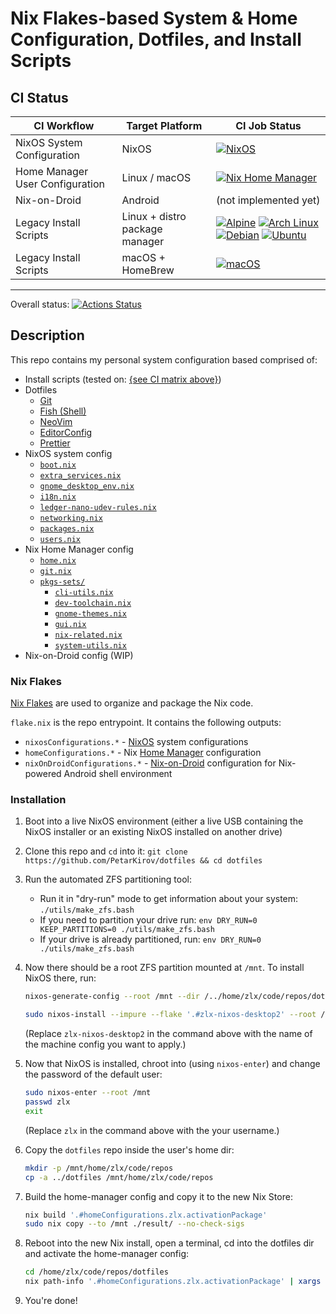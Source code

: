 # Nix Flakes-based System & Home Configuration, Dotfiles, and Install Scripts

## CI Status

| CI Workflow                     | Target Platform                | CI Job Status                                                                                                                                                                      |
| ------------------------------- | ------------------------------ | ---------------------------------------------------------------------------------------------------------------------------------------------------------------------------------- |
| NixOS System Configuration      | NixOS                          | [![NixOS][gh-actions-nixos]][gh-actions]                                                                                                                                           |
| Home Manager User Configuration | Linux / macOS                  | [![Nix Home Manager][gh-actions-nix-hm]][gh-actions]                                                                                                                               |
| Nix-on-Droid                    | Android                        | (not implemented yet)                                                                                                                                                              |
| Legacy Install Scripts          | Linux + distro package manager | [![Alpine][gh-actions-alpine]][gh-actions] [![Arch Linux][gh-actions-archlinux]][gh-actions] [![Debian][gh-actions-debian]][gh-actions] [![Ubuntu][gh-actions-ubuntu]][gh-actions] |
| Legacy Install Scripts          | macOS + HomeBrew               | [![macOS][gh-actions-macos]][gh-actions]                                                                                                                                           |

---

Overall status: [![Actions Status](https://github.com/PetarKirov/dotfiles/workflows/CI/badge.svg)](https://github.com/PetarKirov/dotfiles/actions)

## Description

This repo contains my personal system configuration based comprised of:

* Install scripts (tested on: [{see CI matrix above}](#ci-status))
* Dotfiles
  * [Git](https://git-scm.com/)
  * [Fish (Shell)](https://fishshell.com/)
  * [NeoVim](https://neovim.io/)
  * [EditorConfig](https://editorconfig.org/)
  * [Prettier](https://prettier.io/)
* NixOS system config
  * [`boot.nix`](./nixos/sys/boot.nix)
  * [`extra_services.nix`](./nixos/sys/extra_services.nix)
  * [`gnome_desktop_env.nix`](./nixos/sys/gnome_desktop_env.nix)
  * [`i18n.nix`](./nixos/sys/i18n.nix)
  * [`ledger-nano-udev-rules.nix`](./nixos/sys/ledger-nano-udev-rules.nix)
  * [`networking.nix`](./nixos/sys/networking.nix)
  * [`packages.nix`](./nixos/sys/packages.nix)
  * [`users.nix`](./nixos/sys/users.nix)
* Nix Home Manager config
  * [`home.nix`](./nixos/home/home.nix)
  * [`git.nix`](./nixos/home/git.nix)
  * [`pkgs-sets/`](./nixos/home/pkg-sets/pkgs-sets/)
    * [`cli-utils.nix`](./nixos/home/pkg-sets/cli-utils.nix)
    * [`dev-toolchain.nix`](./nixos/home/pkg-sets/dev-toolchain.nix)
    * [`gnome-themes.nix`](./nixos/home/pkg-sets/gnome-themes.nix)
    * [`gui.nix`](./nixos/home/pkg-sets/gui.nix)
    * [`nix-related.nix`](./nixos/home/pkg-sets/nix-related.nix)
    * [`system-utils.nix`](./nixos/home/pkg-sets/system-utils.nix)
* Nix-on-Droid config (WIP)

### Nix Flakes

[Nix Flakes][nix-flakes] are used to organize and package the Nix code.

`flake.nix` is the repo entrypoint. It contains the following outputs:

* `nixosConfigurations.*` - [NixOS][nixos] system configurations
* `homeConfigurations.*` - Nix [Home Manager][home-mgr] configuration
* `nixOnDroidConfigurations.*` - [Nix-on-Droid][nix-on-droid] configuration for Nix-powered Android shell environment

[nixos]: https://nixos.org/
[home-mgr]: https://github.com/nix-community/home-manager
[nix-on-droid]: https://github.com/t184256/nix-on-droid
[nix-flakes]: https://nixos.org/manual/nix/stable/command-ref/new-cli/nix3-flake.html

[gh-actions]: https://github.com/PetarKirov/dotfiles/actions

[gh-actions-alpine]: https://github-actions.40ants.com/PetarKirov/dotfiles/matrix.svg?only=ci.alpine
[gh-actions-archlinux]: https://github-actions.40ants.com/PetarKirov/dotfiles/matrix.svg?only=ci.archlinux
[gh-actions-debian]: https://github-actions.40ants.com/PetarKirov/dotfiles/matrix.svg?only=ci.debian
[gh-actions-ubuntu]: https://github-actions.40ants.com/PetarKirov/dotfiles/matrix.svg?only=ci.ubuntu
[gh-actions-macos]: https://github-actions.40ants.com/PetarKirov/dotfiles/matrix.svg?only=ci.macOS-latest
[gh-actions-nixos]: https://github-actions.40ants.com/PetarKirov/dotfiles/matrix.svg?only=ci.nixos
[gh-actions-nix-hm]: https://github-actions.40ants.com/PetarKirov/dotfiles/matrix.svg?only=ci.nix-hm

### Installation

1. Boot into a live NixOS environment (either a live USB containing the NixOS
installer or an existing NixOS installed on another drive)
2. Clone this repo and `cd` into it:
`git clone https://github.com/PetarKirov/dotfiles && cd dotfiles`
3. Run the automated ZFS partitioning tool:
   * Run it in "dry-run" mode to get information about your system:
     `./utils/make_zfs.bash`
   * If you need to partition your drive run:
     `env DRY_RUN=0 KEEP_PARTITIONS=0 ./utils/make_zfs.bash`
   * If your drive is already partitioned, run: `env DRY_RUN=0
     ./utils/make_zfs.bash`
4. Now there should be a root ZFS partition mounted at `/mnt`. To install NixOS
there, run:

   ```sh
   nixos-generate-config --root /mnt --dir /../home/zlx/code/repos/dotfiles/nixos/machines/zlx-nixos-desktop3

   sudo nixos-install --impure --flake '.#zlx-nixos-desktop2' --root /mnt
   ```

   (Replace `zlx-nixos-desktop2` in the command above with the name of the
   machine config you want to apply.)

5. Now that NixOS is installed, chroot into (using `nixos-enter`) and change the
password of the default user:

   ```sh
   sudo nixos-enter --root /mnt
   passwd zlx
   exit
   ```

   (Replace `zlx` in the command above with the your username.)

6. Copy the `dotfiles` repo inside the user's home dir:

   ```sh
   mkdir -p /mnt/home/zlx/code/repos
   cp -a ../dotfiles /mnt/home/zlx/code/repos
   ```

7. Build the home-manager config and copy it to the new Nix Store:

   ```sh
   nix build '.#homeConfigurations.zlx.activationPackage'
   sudo nix copy --to /mnt ./result/ --no-check-sigs
   ```

8. Reboot into the new Nix install, open a terminal, cd into the dotfiles dir and activate the home-manager config:

   ```sh
   cd /home/zlx/code/repos/dotfiles
   nix path-info '.#homeConfigurations.zlx.activationPackage' | xargs -I@@ sh -c '@@/activate'
   ```

9. You're done!
